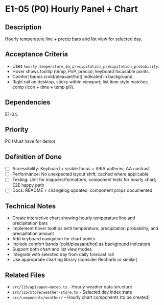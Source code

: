 # E1-05 (P0) Hourly Panel + Chart

## Description
Hourly temperature line + precip bars and list view for selected day.

## Acceptance Criteria

* Uses `hourly.temperature_2m`, `precipitation`, `precipitation_probability`.
* Hover shows tooltip (temp, PoP, precip); keyboard focusable points.
* Comfort bands (cold/pleasant/hot) indicated in background.
* Right rail on desktop, sticky within viewport; list item style matches comp (icon + time + temp pill).

## Dependencies
E1-04.

## Priority
P0 (Must have for demo)

## Definition of Done
- [ ] Accessibility: Keyboard + visible focus + ARIA patterns; AA contrast
- [ ] Performance: No unexpected layout shift; cached where applicable
- [ ] Testing: Unit for mappers/formatters; component tests for hourly chart; E2E happy path
- [ ] Docs: README + changelog updated; component props documented

## Technical Notes
- Create interactive chart showing hourly temperature line and precipitation bars
- Implement hover tooltips with temperature, precipitation probability, and precipitation amount
- Add keyboard navigation for chart points
- Include comfort bands (cold/pleasant/hot) as background indicators
- Support both chart and list view modes
- Integrate with selected day from daily forecast rail
- Use appropriate charting library (consider Recharts or similar)

## Related Files
- `src/lib/api/open-meteo.ts` - Hourly weather data structure
- `src/lib/store/weather-store.ts` - Selected day index state
- `src/components/weather/` - Hourly chart components (to be created)
